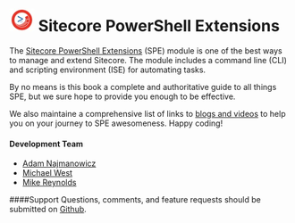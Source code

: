 ![logo](images/logos/logo-45x45.jpg) Sitecore PowerShell Extensions
=======

The [Sitecore PowerShell Extensions][1] (SPE) module is one of the best ways to manage and extend Sitecore. The module includes a command line (CLI) and scripting environment (ISE) for automating tasks.

By no means is this book a complete and authoritative guide to all things SPE, but we sure hope to provide you enough to be effective.

We also maintaine a comprehensive list of links to [blogs and videos][2] to help you on your journey to SPE awesomeness. Happy coding!

#### Development Team

* [Adam Najmanowicz][3]
* [Michael West][4]
* [Mike Reynolds][5]

####Support
Questions, comments, and feature requests should be submitted on [Github][6].


[1]: https://marketplace.sitecore.net/Modules/Sitecore_PowerShell_console.aspx
[2]: http://blog.najmanowicz.com/sitecore-powershell-console/
[3]: http://blog.najmanowicz.com/
[4]: http://michaellwest.blogspot.com/
[5]: http://sitecorejunkie.com/
[6]: https://github.com/SitecorePowerShell/Console